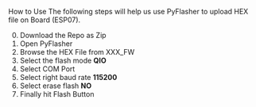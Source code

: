 How to Use
The following steps will help us use PyFlasher to upload HEX file on Board (ESP07).

0. Download the Repo as Zip
1. Open PyFlasher
2. Browse the HEX File from XXX_FW
3. Select the flash mode **QIO**
4. Select COM Port
5. Select right baud rate **115200**
6. Select erase flash **NO**
6. Finally hit Flash Button
